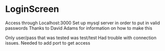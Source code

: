 # LoginScreen

Access through Localhost:3000
Set up mysql server in order to put in valid passwords
Thanks to David Adams for information on how to make this

Only user/pass that was tested was test/test
Had trouble with connection issues. Needed to add port to get access
